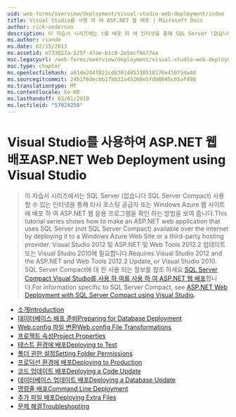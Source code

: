 ```yaml
---
uid: web-forms/overview/deployment/visual-studio-web-deployment/index
title: Visual Studio를 사용 하 여 ASP.NET 웹 배포 | Microsoft Docs
author: rick-anderson
description: 이 자습서 시리즈에는 t를 배포 하 여 인터넷을 통해 SQL Server (없습니다 SQL Server Compact) 사용할 수 있습니다를 사용 하는 ASP.NET 웹 응용 프로그램을 만드는 방법을 보여 줍니다...
ms.author: riande
ms.date: 02/15/2013
ms.assetid: e733027a-525f-47ae-b1c0-2e5ecf6677aa
msc.legacyurl: /web-forms/overview/deployment/visual-studio-web-deployment
msc.type: chapter
ms.openlocfilehash: a91de204f821cd8301485330518170e458f5da4d
ms.sourcegitcommit: 24b1f6decbb17bb22a45166e5fdb0845c65af498
ms.translationtype: MT
ms.contentlocale: ko-KR
ms.lasthandoff: 03/01/2019
ms.locfileid: "57024250"
---
```

<a name="aspnet-web-deployment-using-visual-studio"></a><span data-ttu-id="12995-103">Visual Studio를 사용하여 ASP.NET 웹 배포</span><span class="sxs-lookup"><span data-stu-id="12995-103">ASP.NET Web Deployment using Visual Studio</span></span>
====================
> <span data-ttu-id="12995-104">이 자습서 시리즈에서는 SQL Server (없습니다 SQL Server Compact) 사용할 수 있는 인터넷을 통해 타사 호스팅 공급자 또는 Windows Azure 웹 사이트에 배포 하 여 ASP.NET 웹 응용 프로그램을 확인 하는 방법을 보여 줍니다.</span><span class="sxs-lookup"><span data-stu-id="12995-104">This tutorial series shows how to make an ASP.NET web application that uses SQL Server (not SQL Server Compact) available over the internet by deploying it to a Windows Azure Web Site or a third-party hosting provider.</span></span> <span data-ttu-id="12995-105">Visual Studio 2012 및 ASP.NET 및 Web Tools 2012.2 업데이트 또는 Visual Studio 2010에 필요합니다.</span><span class="sxs-lookup"><span data-stu-id="12995-105">Requires Visual Studio 2012 and the ASP.NET and Web Tools 2012.2 Update, or Visual Studio 2010.</span></span> <span data-ttu-id="12995-106">SQL Server Compact에 대 한 사용 되는 정보를 참조 하세요 [SQL Server Compact Visual Studio를 사용 하 여를 사용 하 여 ASP.NET 웹 배포](../../older-versions-getting-started/deployment-to-a-hosting-provider/deployment-to-a-hosting-provider-introduction-1-of-12.md)합니다.</span><span class="sxs-lookup"><span data-stu-id="12995-106">For information specific to SQL Server Compact, see [ASP.NET Web Deployment with SQL Server Compact using Visual Studio](../../older-versions-getting-started/deployment-to-a-hosting-provider/deployment-to-a-hosting-provider-introduction-1-of-12.md).</span></span>


- [<span data-ttu-id="12995-107">소개</span><span class="sxs-lookup"><span data-stu-id="12995-107">Introduction</span></span>](introduction.md)
- [<span data-ttu-id="12995-108">데이터베이스 배포 준비</span><span class="sxs-lookup"><span data-stu-id="12995-108">Preparing for Database Deployment</span></span>](preparing-databases.md)
- [<span data-ttu-id="12995-109">Web.config 파일 변환</span><span class="sxs-lookup"><span data-stu-id="12995-109">Web.config File Transformations</span></span>](web-config-transformations.md)
- [<span data-ttu-id="12995-110">프로젝트 속성</span><span class="sxs-lookup"><span data-stu-id="12995-110">Project Properties</span></span>](project-properties.md)
- [<span data-ttu-id="12995-111">테스트 환경에 배포</span><span class="sxs-lookup"><span data-stu-id="12995-111">Deploying to Test</span></span>](deploying-to-iis.md)
- [<span data-ttu-id="12995-112">폴더 권한 설정</span><span class="sxs-lookup"><span data-stu-id="12995-112">Setting Folder Permissions</span></span>](setting-folder-permissions.md)
- [<span data-ttu-id="12995-113">프로덕션 환경에 배포</span><span class="sxs-lookup"><span data-stu-id="12995-113">Deploying to Production</span></span>](deploying-to-production.md)
- [<span data-ttu-id="12995-114">코드 업데이트 배포</span><span class="sxs-lookup"><span data-stu-id="12995-114">Deploying a Code Update</span></span>](deploying-a-code-update.md)
- [<span data-ttu-id="12995-115">데이터베이스 업데이트 배포</span><span class="sxs-lookup"><span data-stu-id="12995-115">Deploying a Database Update</span></span>](deploying-a-database-update.md)
- [<span data-ttu-id="12995-116">명령줄 배포</span><span class="sxs-lookup"><span data-stu-id="12995-116">Command Line Deployment</span></span>](command-line-deployment.md)
- [<span data-ttu-id="12995-117">추가 파일 배포</span><span class="sxs-lookup"><span data-stu-id="12995-117">Deploying Extra Files</span></span>](deploying-extra-files.md)
- [<span data-ttu-id="12995-118">문제 해결</span><span class="sxs-lookup"><span data-stu-id="12995-118">Troubleshooting</span></span>](troubleshooting.md)
